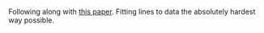 Following along with [this paper](https://arxiv.org/pdf/1008.4686.pdf). Fitting lines to data the absolutely hardest way possible.
